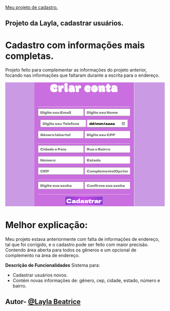 [Meu projeto de cadastro.]()
## Projeto da Layla, cadastrar usuários.
# Cadastro com informações mais completas.

Projeto feito para complementar as informações do projeto anterior, focando nas informações que faltaram durante a escrita para o endereço.

![Imagem do projeto](img/printcadast.png)

# Melhor explicação: 

Meu projeto estava anteriormente com falta de informações de endereço, tal que foi corrigido, e o cadastro pode ser feito com maior precisão. Contendo área aberta para todos os gêneros e um opcional de complemento na área de endereço.

**Descrição de Funcionalidades**
Sistema para:
* Cadastrar usuários novos.
* Contém novas informações de: gênero, cep, cidade, estado, número e bairro.

## Autor- [@Layla Beatrice](https://www.github.com/laylabtrice) 

